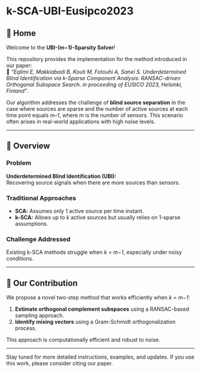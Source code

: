 # k-SCA-UBI-Eusipco2023

## 📄 Home

Welcome to the **UBI-(m−1)-Sparsity Solver**!

This repository provides the implementation for the method introduced in our paper:  
📘 *"Eqlimi E, Makkiabadi B, Kouti M, Fotouhi A, Sanei S. Underdetermined Blind Identification via k-Sparse Component Analysis: RANSAC-driven Orthogonal Subspace Search. in proceeding of EUSICO 2023, Helsinki, Finland"*.

Our algorithm addresses the challenge of **blind source separation** in the case where sources are sparse and the number of active sources at each time point equals *m–1*, where *m* is the number of sensors. This scenario often arises in real-world applications with high noise levels.

---

## 🚀 Overview

### Problem

**Underdetermined Blind Identification (UBI):**  
Recovering source signals when there are more sources than sensors.

### Traditional Approaches

- **SCA:** Assumes only 1 active source per time instant.  
- **k-SCA:** Allows up to *k* active sources but usually relies on 1-sparse assumptions.

### Challenge Addressed

Existing k-SCA methods struggle when *k = m−1*, especially under noisy conditions.

---

## 🧠 Our Contribution

We propose a novel two-step method that works efficiently when *k = m−1*:

1. **Estimate orthogonal complement subspaces** using a RANSAC-based sampling approach.
2. **Identify mixing vectors** using a Gram-Schmidt orthogonalization process.

This approach is computationally efficient and robust to noise.

---

Stay tuned for more detailed instructions, examples, and updates. If you use this work, please consider citing our paper.
